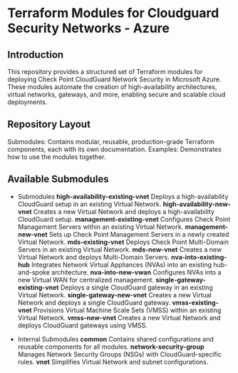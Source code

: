 # Terraform Modules for Cloudguard Security Networks - Azure

## Introduction
This repository provides a structured set of Terraform modules for deploying Check Point CloudGuard Network Security in Microsoft Azure. These modules automate the creation of high-availability architectures, virtual networks, gateways, and more, enabling secure and scalable cloud deployments.


## Repository Layout
Submodules: Contains modular, reusable, production-grade Terraform components, each with its own documentation.
Examples: Demonstrates how to use the modules together.

## Available Submodules

* Submodules
**high-availability-existing-vnet**
Deploys a high-availability CloudGuard setup in an existing Virtual Network.
**high-availability-new-vnet**
Creates a new Virtual Network and deploys a high-availability CloudGuard setup.
**management-existing-vnet**
Configures Check Point Management Servers within an existing Virtual Network.
**management-new-vnet**
Sets up Check Point Management Servers in a newly created Virtual Network.
**mds-existing-vnet**
Deploys Check Point Multi-Domain Servers in an existing Virtual Network.
**mds-new-vnet**
Creates a new Virtual Network and deploys Multi-Domain Servers.
**nva-into-existing-hub**
Integrates Network Virtual Appliances (NVAs) into an existing hub-and-spoke architecture.
**nva-into-new-vwan**
Configures NVAs into a new Virtual WAN for centralized management.
**single-gateway-existing-vnet**
Deploys a single CloudGuard gateway in an existing Virtual Network.
**single-gateway-new-vnet**
Creates a new Virtual Network and deploys a single CloudGuard gateway.
**vmss-existing-vnet**
Provisions Virtual Machine Scale Sets (VMSS) within an existing Virtual Network.
**vmss-new-vnet**
Creates a new Virtual Network and deploys CloudGuard gateways using VMSS.

* Internal Submodules
**common**
Contains shared configurations and reusable components for all modules.
**network-security-group**
Manages Network Security Groups (NSGs) with CloudGuard-specific rules.
**vnet**
Simplifies Virtual Network and subnet configurations.
